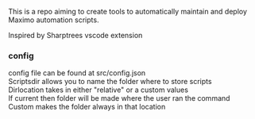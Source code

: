 This is a repo aiming to create tools to automatically maintain and deploy Maximo automation scripts.

Inspired by Sharptrees vscode extension

### config
config file can be found at src/config.json \
Scriptsdir allows you to name the folder where to store scripts \
Dirlocation takes in either "relative" or a custom values \
If current then folder will be made where the user ran the command \
Custom makes the folder always in that location

